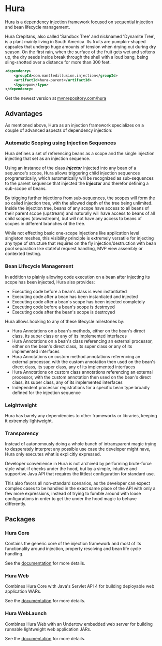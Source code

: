 # Hura
Hura is a dependency injection framework focused on sequential injection and bean lifecycle management.

Hura Crepitans, also called 'Sandbox Tree' and nicknamed 'Dynamite Tree', is a plant mainly living in South America. Its fruits are pumpkin-shaped capsules that undergo huge amounts of tension when drying out during dry season. On the first rain, when the surface of the fruit gets wet and softens up, the dry seeds inside break through the shell with a loud bang, being sling-shotted over a distance for more than 300 feet.

```xml
<dependency>
    <groupId>com.mantledillusion.injection</groupId>
    <artifactId>hura-parent</artifactId>
    <type>pom</type>
</dependency>
```

Get the newest version at [mvnrepository.com/hura](https://mvnrepository.com/artifact/com.mantledillusion.injection/hura-parent)

## Advantages 

As mentioned above, Hura as an injection framework specializes on a couple of advanced aspects of dependency injection:

### Automatic Scoping using Injection Sequences
Hura defines a set of referencing beans as a scope and the single injection injecting that set as an injection sequence. 

Using an instance of the class **_Injector_** injected into any bean of a sequence's scope, Hura allows triggering child injection sequences programatically, which automatically will be recognized as sub-sequences to the parent sequence that injected the **_Injector_** and therefor defining a sub-scope of beans. 

By trigging further injections from sub-sequences, the scopes will form the so called injection tree, with the allowed depth of the tree being unlimited. Inside the injection tree, beans of any scope have access to all beans of their parent scope (upstream) and naturally will have access to beans of all child scopes (downstream), but will not have any access to beans of scopes in different branches of the tree.

While not effecting basic one-scope injections like application level singleton meshes, this visibility principle is extremely versatile for injecting any type of structure that requires on the fly injection/destruction with bean pool separation like stateful request handling, MVP view assembly or contexted testing.

### Bean Lifecycle Management
In addition to plainly allowing code execution on a bean after injecting its scope has been injected, Hura also provides:
- Executing code before a bean's class is even instantiated
- Executing code after a bean has been instantiated and injected
- Executing code after a bean's scope has been injected completely
- Executing code before a bean's scope is destroyed
- Executing code after the bean's scope is destroyed

Hura allows hooking to any of these lifecycle milestones by:
- Hura Annotations on a bean's methods, either on the bean's direct class, its super class or any of its implemented interfaces
- Hura Annotations on a bean's class referencing an external processor, either on the bean's direct class, its super class or any of its implemented interfaces
- Hura Annotations on custom method annotations referencing an external processor, with the custom annotation then used on the bean's direct class, its super class, any of its implemented interfaces
- Hura Annotations on custom class annotations referencing an external processor, with the custom annotation then used on the bean's direct class, its super class, any of its implemented interfaces
- Independent processor registrations for a specific bean type broadly defined for the injection sequence

### Leightweight

Hura has barely any dependencies to other frameworks or libraries, keeping it extremely lightweight.

### Transparency

Instead of autonomously doing a whole bunch of intransparent magic trying to desperately interpret any possible use case the developer might have, Hura only executes what is explicitly expressed.

Developer convenience in Hura is not archived by performing brute-force style what-if checks under the hood, but by a simple, intuitive and supportive Java API that requires the littlest configuration for standard use.

This also favors all non-standard scenarios, as the developer can expect complex cases to be handled in the exact same place of the API with only a few more expressions, instead of trying to fumble around with loose configurations in order to get the under the hood magic to behave differently.

## Packages

### Hura Core

Contains the generic core of the injection framework and most of its functionality around injection, property resolving and bean life cycle handling.

See the [documentation](https://github.com/MantledIllusion/hura/blob/master/hura-core/README.md) for more details.

### Hura Web

Combines Hura Core with Java's Servlet API 4 for building deployable web application WARs.

See the [documentation](https://github.com/MantledIllusion/hura/blob/master/hura-web/README.md) for more details.

### Hura WebLaunch

Combines Hura Web with an Undertow embedded web server for building runnable lightweight web application JARs.

See the [documentation](https://github.com/MantledIllusion/hura/blob/master/hura-weblaunch/README.md) for more details.
